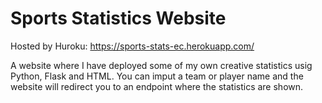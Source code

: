 # Sports Statistics Website

Hosted by Huroku: https://sports-stats-ec.herokuapp.com/

A website where I have deployed some of my own creative statistics usig Python, Flask and HTML. You can imput a team or player name and the website will redirect you to an endpoint where the statistics are shown. 
